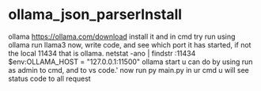 # ollama_json_parserInstall 
ollama https://ollama.com/download
install it and in cmd try run using ollama run llama3
now, write code, and see which port it has started, if not the local 11434 that is ollama.
netstat -ano | findstr :11434
$env:OLLAMA_HOST = "127.0.0.1:11500"
ollama start
u can do by using run as admin to cmd, and to vs code.'
now run py main.py 
in ur cmd u will see status code to all request 